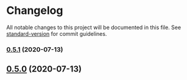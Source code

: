 # Changelog

All notable changes to this project will be documented in this file. See [standard-version](https://github.com/conventional-changelog/standard-version) for commit guidelines.

### [0.5.1](https://github.com/rdf-esm/namespace/compare/v0.5.0...v0.5.1) (2020-07-13)

## [0.5.0](https://github.com/rdf-esm/namespace/compare/v1.1.0...v0.5.0) (2020-07-13)
